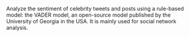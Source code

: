  Analyze the sentiment of celebrity tweets and posts using a rule-based model: the VADER model, an open-source model published by the University of Georgia in the USA. It is mainly used for social network analysis. 
